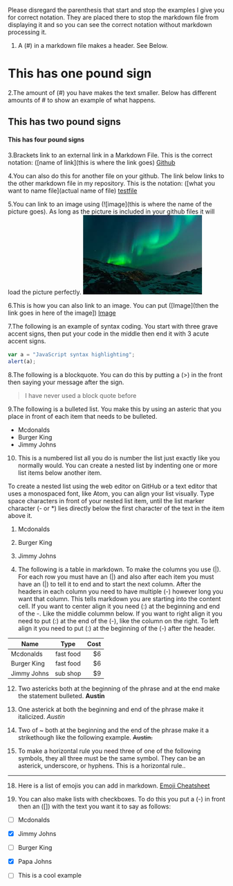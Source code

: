 Please disregard the parenthesis that start and stop the examples I give you for correct notation. They are placed there to stop the markdown file from displaying it and so you can see the correct notation without markdown processing it. 

1. A (#) in a markdown file makes a header. See Below.
# This has one pound sign

2.The amount of (#) you have makes the text smaller. Below has different amounts of # to show an example of what happens. 
## This has two pound signs
#### This has four pound signs 


3.Brackets link to an external link in a Markdown File. This is the correct notation: ([name of link](this is where the link goes)
[Github](https://github.com)

4.You can also do this for another file on your github. The link below links to the other markdown file in my repository. This is the notation: ([what you want to name file](actual name of file)
[testfile](test.md)

5.You can link to an image using (![image](this is where the name of the picture goes). As long as the picture is included in your github files it will load the picture perfectly. 
![image](Unknown.jpeg)

6.This is how you can also link to an image. You can put ([Image](then the link goes in here of the image])
[Image](http://octodex.github.com/images/octdrey-catburn.jpg)

7.The following is an example of syntax coding. You start with three grave accent signs, then put your code in the middle then end it with 3 acute accent signs. 
```javascript
var a = "JavaScript syntax highlighting";
alert(a);
```

8.The following is a blockquote. You can do this by putting a (>) in the front then saying your message after the sign. 
> I have never used a block quote before

9.The following is a bulleted list. You make this by using an asteric that you place in front of each item that needs to be bulleted. 
* Mcdonalds
* Burger King
* Jimmy Johns

10. This is a numbered list all you do is number the list just exactly like you normally would. You can create a nested list by indenting one or more list items below another item.

To create a nested list using the web editor on GitHub or a text editor that uses a monospaced font, like Atom, you can align your list visually. Type space characters in front of your nested list item, until the list marker character (- or *) lies directly below the first character of the text in the item above it.

1. Mcdonalds
2. Burger King
3. Jimmy Johns

11. The following is a table in markdown. To make the columns you use (|). For each row you must have an (|) and also after each item you must have an (|) to tell it to end and to start the next column. After the headers in each column you need to have multiple (-) however long you want that column. This tells markdown you are starting into the content cell. If you want to center align it you need (:) at the beginning and end of the -. Like the middle colummn below. If you want to right align it you need to put (:) at the end of the (-), like the column on the right. To left align it you need to put (:) at the beginning of the (-) after the header. 

| Name          | Type          | Cost  |
| ------------- |:-------------:| -----:|
| Mcdonalds     | fast food     |    $6 |
| Burger King   | fast food     |    $6 |
| Jimmy Johns   | sub shop      |    $9 |

12. Two astericks both at the beginning of the phrase and at the end make the statement bulleted.
**Austin**

13. One asterick at both the beginning and end of the phrase make it italicized.
*Austin*

14. Two of ~ both at the beginning and the end of the phrase make it a strikethough like the following example.
~~Austin.~~

15. To make a horizontal rule you need three of one of the following symbols, they all three must be the same symbol. They can be an asterick, underscore, or hyphens. 
This is a horizontal rule..
___


18. Here is a list of emojis you can add in markdown. 
[Emoji Cheatsheet](https://github.com/ikatyang/emoji-cheat-sheet/blob/master/README.md)

19. You can also make lists with checkboxes. To do this you put a (-) in front then an ([]) with the text you want it to say as follows:

- [ ] Mcdonalds
 - [x] Jimmy Johns
 - [ ] Burger King
 - [x] Papa Johns
 - [ ] This is a cool example



